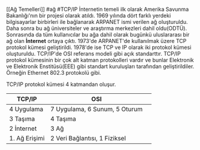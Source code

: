 [[Ağ Temelleri]]
#ağ #TCP/IP
İnternetin temeli ilk olarak Amerika Savunma Bakanlığı'nın bir projesi olarak atıldı. 1969 yılında dört farklı yerdeki bilgisayarlar birbirleri ile bağlanarak ARPANET ismi verilen ağ oluşturuldu. Daha sonra bu ağ üniversiteler ve araştırma merkezleri dahil oldu(ODTÜ). Sonrasında da tüm kullanıcılar bu ağa dahil olarak bugünkü uluslararası bir ağ olan **İnternet** ortaya çıktı. 1973'de ARPANET'de kullanılmak üzere TCP protokol kümesi geliştirildi. 1978'de ise TCP ve IP olarak iki protokol kümesi oluşturuldu. TCP/IP'de OSI referans modeli gibi açık standarttır. TCP/IP protokol kümesinin bir çok alt katman protokolleri vardır ve bunlar Elektronik ve Elektronik Enstitüsü(EEE) gibi standart kuruluşları tarafından geliştirildiler. Örneğin Ethernet 802.3 protokolü gibi.

TCP/IP protokol kümesi 4 katmandan oluşur. 

| TCP/IP        | OSI                           |     |
| ------------- | ----------------------------- | --- |
| 4 Uygulama    | 7 Uygulama, 6 Sunum, 5 Oturum |     |
| 3 Taşıma      | 4 Taşıma                      |     |
| 2 İnternet    | 3 Ağ                          |     |
| 1. Ağ Erişimi | 2 Veri Bağlantısı, 1 Fiziksel |     |

